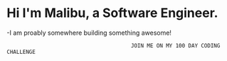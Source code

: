 # Hi I'm Malibu, a Software Engineer.

-I am proably somewhere building something awesome!

                                           JOIN ME ON MY 100 DAY CODING CHALLENGE 
